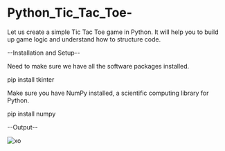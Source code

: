 # Python_Tic_Tac_Toe-
Let us create a simple Tic Tac Toe game in Python. It will help you to build up game logic and understand how to structure code.

--Installation and Setup--

Need to make sure we have all the software packages installed.

pip install tkinter

Make sure you have NumPy installed, a scientific computing library for Python.

pip install numpy


--Output--

![xo](https://user-images.githubusercontent.com/93524389/139793935-15edf44b-7dd7-462d-9d84-0b65a812db24.jpg)
